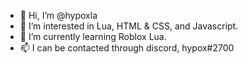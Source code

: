 - 👋 Hi, I’m @hypoxla
- 👀 I’m interested in Lua, HTML & CSS, and Javascript.
- 🌱 I’m currently learning Roblox Lua.
- 📫 I can be contacted through discord, hypox#2700


